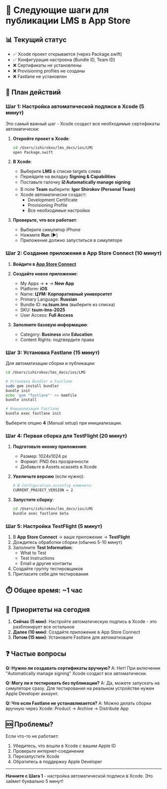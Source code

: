 # 🎯 Следующие шаги для публикации LMS в App Store

## 📊 Текущий статус
- ✅ Xcode проект открывается (через Package.swift)
- ✅ Конфигурация настроена (Bundle ID, Team ID)
- ❌ Сертификаты не установлены
- ❌ Provisioning profiles не созданы
- ❌ Fastlane не установлен

## 🚀 План действий

### Шаг 1: Настройка автоматической подписи в Xcode (5 минут)

Это самый важный шаг - Xcode создаст все необходимые сертификаты автоматически:

1. **Откройте проект в Xcode**:
   ```bash
   cd /Users/ishirokov/lms_docs/ios/LMS
   open Package.swift
   ```

2. **В Xcode**:
   - Выберите **LMS** в списке targets слева
   - Перейдите на вкладку **Signing & Capabilities**
   - Поставьте галочку **☑️ Automatically manage signing**
   - В поле **Team** выберите: **Igor Shirokov (Personal Team)**
   - Xcode автоматически создаст:
     - Development Certificate
     - Provisioning Profile
     - Все необходимые настройки

3. **Проверьте, что все работает**:
   - Выберите симулятор iPhone
   - Нажмите **Run** (▶️)
   - Приложение должно запуститься в симуляторе

### Шаг 2: Создание приложения в App Store Connect (10 минут)

1. **Войдите в [App Store Connect](https://appstoreconnect.apple.com)**

2. **Создайте новое приложение**:
   - My Apps → **+** → **New App**
   - Platform: **iOS**
   - Name: **ЦУМ: Корпоративный университет**
   - Primary Language: **Russian**
   - Bundle ID: **ru.tsum.lms** (выберите из списка)
   - SKU: **tsum-lms-2025**
   - User Access: **Full Access**

3. **Заполните базовую информацию**:
   - Category: **Business** или **Education**
   - Content Rights: подтвердите права

### Шаг 3: Установка Fastlane (15 минут)

Для автоматизации сборки и публикации:

```bash
cd /Users/ishirokov/lms_docs/ios/LMS

# Установка Bundler и Fastlane
sudo gem install bundler
bundle init
echo 'gem "fastlane"' >> Gemfile
bundle install

# Инициализация Fastlane
bundle exec fastlane init
```

Выберите опцию **4** (Manual setup) при инициализации.

### Шаг 4: Первая сборка для TestFlight (20 минут)

1. **Подготовьте иконку приложения**:
   - Размер: 1024x1024 px
   - Формат: PNG без прозрачности
   - Добавьте в Assets.xcassets в Xcode

2. **Увеличьте версию** (если нужно):
   ```bash
   # В Configuration.xcconfig измените:
   CURRENT_PROJECT_VERSION = 2
   ```

3. **Запустите сборку**:
   ```bash
   cd /Users/ishirokov/lms_docs/ios/LMS
   bundle exec fastlane beta
   ```

### Шаг 5: Настройка TestFlight (5 минут)

1. В **App Store Connect** → ваше приложение → **TestFlight**
2. Дождитесь обработки сборки (обычно 5-10 минут)
3. Заполните **Test Information**:
   - What to Test
   - Test Instructions
   - Email и другие контакты
4. Создайте группу тестировщиков
5. Пригласите себя для тестирования

## ⏱️ Общее время: ~1 час

## 🎯 Приоритеты на сегодня

1. **Сейчас (5 мин)**: Настройте автоматическую подпись в Xcode - это разблокирует все остальное
2. **Далее (10 мин)**: Создайте приложение в App Store Connect
3. **Потом (15 мин)**: Установите Fastlane для автоматизации

## ❓ Частые вопросы

**Q: Нужно ли создавать сертификаты вручную?**
A: Нет! При включении "Automatically manage signing" Xcode создаст все автоматически.

**Q: Могу ли я тестировать без публикации?**
A: Да, можете запускать на симуляторе сразу. Для тестирования на реальном устройстве нужен Apple Developer аккаунт.

**Q: Что если Fastlane не устанавливается?**
A: Можно делать сборки вручную через Xcode: Product → Archive → Distribute App

## 🆘 Проблемы?

Если что-то не работает:
1. Убедитесь, что вошли в Xcode с вашим Apple ID
2. Проверьте интернет-соединение
3. Перезапустите Xcode
4. Обратитесь в поддержку Apple Developer

---

**Начните с Шага 1** - настройка автоматической подписи в Xcode. Это займет буквально 5 минут! 
